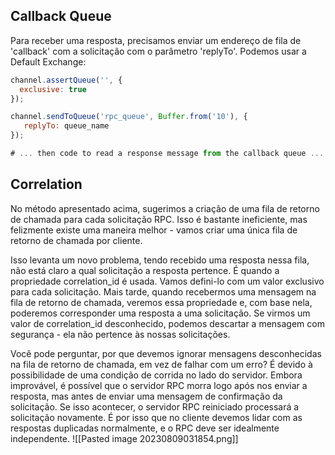 ## Callback Queue
Para receber uma resposta, precisamos enviar um endereço de fila de 'callback' com a solicitação com o parâmetro 'replyTo'. Podemos usar a Default Exchange:
```js 
channel.assertQueue('', {
  exclusive: true
});

channel.sendToQueue('rpc_queue', Buffer.from('10'), {
   replyTo: queue_name
});

# ... then code to read a response message from the callback queue ...
```
## Correlation
No método apresentado acima, sugerimos a criação de uma fila de retorno de chamada para cada solicitação RPC. Isso é bastante ineficiente, mas felizmente existe uma maneira melhor - vamos criar uma única fila de retorno de chamada por cliente.

Isso levanta um novo problema, tendo recebido uma resposta nessa fila, não está claro a qual solicitação a resposta pertence. É quando a propriedade correlation_id é usada. Vamos defini-lo com um valor exclusivo para cada solicitação. Mais tarde, quando recebermos uma mensagem na fila de retorno de chamada, veremos essa propriedade e, com base nela, poderemos corresponder uma resposta a uma solicitação. Se virmos um valor de correlation_id desconhecido, podemos descartar a mensagem com segurança - ela não pertence às nossas solicitações.

Você pode perguntar, por que devemos ignorar mensagens desconhecidas na fila de retorno de chamada, em vez de falhar com um erro? É devido à possibilidade de uma condição de corrida no lado do servidor. Embora improvável, é possível que o servidor RPC morra logo após nos enviar a resposta, mas antes de enviar uma mensagem de confirmação da solicitação. Se isso acontecer, o servidor RPC reiniciado processará a solicitação novamente. É por isso que no cliente devemos lidar com as respostas duplicadas normalmente, e o RPC deve ser idealmente independente.
![[Pasted image 20230809031854.png]]